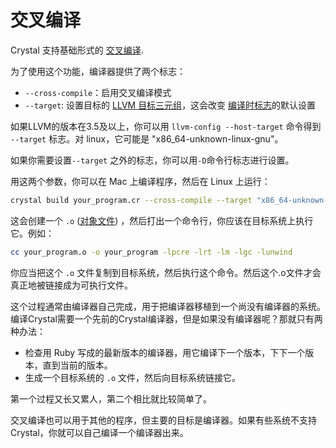 # 交叉编译

Crystal 支持基础形式的 [交叉编译](http://en.wikipedia.org/wiki/Cross_compiler).

为了使用这个功能，编译器提供了两个标志：

* `--cross-compile`：启用交叉编译模式
* `--target`: 设置目标的 [LLVM 目标三元组](http://llvm.org/docs/LangRef.html#target-triple)，这会改变 [编译时标志](compile_time_flags.html)的默认设置

如果LLVM的版本在3.5及以上，你可以用 `llvm-config --host-target` 命令得到 `--target` 标志。对 linux，它可能是 "x86_64-unknown-linux-gnu"。

如果你需要设置`--target` 之外的标志，你可以用`-D`命令行标志进行设置。

用这两个参数，你可以在 Mac 上编译程序，然后在 Linux 上运行：

```bash
crystal build your_program.cr --cross-compile --target "x86_64-unknown-linux-gnu"
```

这会创建一个 `.o` ([对象文件](http://en.wikipedia.org/wiki/Object_file)) ，然后打出一个命令行，你应该在目标系统上执行它。例如：

```bash
cc your_program.o -o your_program -lpcre -lrt -lm -lgc -lunwind
```

你应当把这个 `.o` 文件复制到目标系统，然后执行这个命令。然后这个.o文件才会真正地被链接成为可执行文件。

这个过程通常由编译器自己完成，用于把编译器移植到一个尚没有编译器的系统。编译Crystal需要一个先前的Crystal编译器，但是如果没有编译器呢？那就只有两种办法：

* 检查用 Ruby 写成的最新版本的编译器，用它编译下一个版本，下下一个版本，直到当前的版本。
* 生成一个目标系统的 `.o` 文件，然后向目标系统链接它。

第一个过程又长又累人，第二个相比就比较简单了。

交叉编译也可以用于其他的程序，但主要的目标是编译器。如果有些系统不支持Crystal，你就可以自己编译一个编译器出来。
